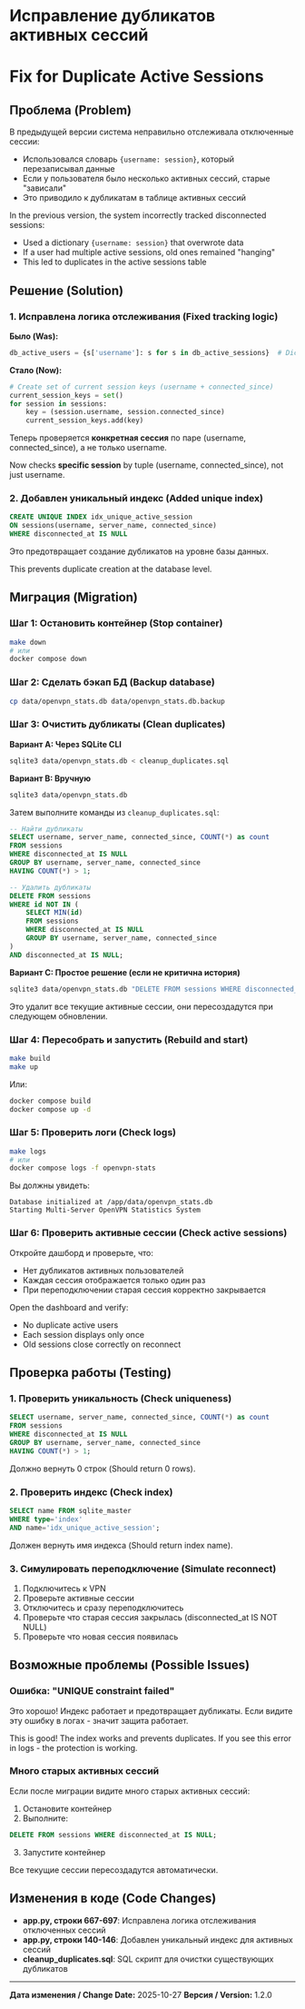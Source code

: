 # Исправление дубликатов активных сессий
# Fix for Duplicate Active Sessions

## Проблема (Problem)

В предыдущей версии система неправильно отслеживала отключенные сессии:
- Использовался словарь `{username: session}`, который перезаписывал данные
- Если у пользователя было несколько активных сессий, старые "зависали"
- Это приводило к дубликатам в таблице активных сессий

In the previous version, the system incorrectly tracked disconnected sessions:
- Used a dictionary `{username: session}` that overwrote data
- If a user had multiple active sessions, old ones remained "hanging"
- This led to duplicates in the active sessions table

## Решение (Solution)

### 1. Исправлена логика отслеживания (Fixed tracking logic)

**Было (Was):**
```python
db_active_users = {s['username']: s for s in db_active_sessions}  # Dictionary overwrites!
```

**Стало (Now):**
```python
# Create set of current session keys (username + connected_since)
current_session_keys = set()
for session in sessions:
    key = (session.username, session.connected_since)
    current_session_keys.add(key)
```

Теперь проверяется **конкретная сессия** по паре (username, connected_since), а не только username.

Now checks **specific session** by tuple (username, connected_since), not just username.

### 2. Добавлен уникальный индекс (Added unique index)

```sql
CREATE UNIQUE INDEX idx_unique_active_session 
ON sessions(username, server_name, connected_since)
WHERE disconnected_at IS NULL
```

Это предотвращает создание дубликатов на уровне базы данных.

This prevents duplicate creation at the database level.

## Миграция (Migration)

### Шаг 1: Остановить контейнер (Stop container)
```bash
make down
# или
docker compose down
```

### Шаг 2: Сделать бэкап БД (Backup database)
```bash
cp data/openvpn_stats.db data/openvpn_stats.db.backup
```

### Шаг 3: Очистить дубликаты (Clean duplicates)

**Вариант A: Через SQLite CLI**
```bash
sqlite3 data/openvpn_stats.db < cleanup_duplicates.sql
```

**Вариант B: Вручную**
```bash
sqlite3 data/openvpn_stats.db
```

Затем выполните команды из `cleanup_duplicates.sql`:
```sql
-- Найти дубликаты
SELECT username, server_name, connected_since, COUNT(*) as count
FROM sessions
WHERE disconnected_at IS NULL
GROUP BY username, server_name, connected_since
HAVING COUNT(*) > 1;

-- Удалить дубликаты
DELETE FROM sessions
WHERE id NOT IN (
    SELECT MIN(id)
    FROM sessions
    WHERE disconnected_at IS NULL
    GROUP BY username, server_name, connected_since
)
AND disconnected_at IS NULL;
```

**Вариант C: Простое решение (если не критична история)**
```bash
sqlite3 data/openvpn_stats.db "DELETE FROM sessions WHERE disconnected_at IS NULL"
```
Это удалит все текущие активные сессии, они пересоздадутся при следующем обновлении.

### Шаг 4: Пересобрать и запустить (Rebuild and start)
```bash
make build
make up
```

Или:
```bash
docker compose build
docker compose up -d
```

### Шаг 5: Проверить логи (Check logs)
```bash
make logs
# или
docker compose logs -f openvpn-stats
```

Вы должны увидеть:
```
Database initialized at /app/data/openvpn_stats.db
Starting Multi-Server OpenVPN Statistics System
```

### Шаг 6: Проверить активные сессии (Check active sessions)

Откройте дашборд и проверьте, что:
- Нет дубликатов активных пользователей
- Каждая сессия отображается только один раз
- При переподключении старая сессия корректно закрывается

Open the dashboard and verify:
- No duplicate active users
- Each session displays only once
- Old sessions close correctly on reconnect

## Проверка работы (Testing)

### 1. Проверить уникальность (Check uniqueness)
```sql
SELECT username, server_name, connected_since, COUNT(*) as count
FROM sessions
WHERE disconnected_at IS NULL
GROUP BY username, server_name, connected_since
HAVING COUNT(*) > 1;
```

Должно вернуть 0 строк (Should return 0 rows).

### 2. Проверить индекс (Check index)
```sql
SELECT name FROM sqlite_master 
WHERE type='index' 
AND name='idx_unique_active_session';
```

Должен вернуть имя индекса (Should return index name).

### 3. Симулировать переподключение (Simulate reconnect)

1. Подключитесь к VPN
2. Проверьте активные сессии
3. Отключитесь и сразу переподключитесь
4. Проверьте что старая сессия закрылась (disconnected_at IS NOT NULL)
5. Проверьте что новая сессия появилась

## Возможные проблемы (Possible Issues)

### Ошибка: "UNIQUE constraint failed"

Это хорошо! Индекс работает и предотвращает дубликаты.
Если видите эту ошибку в логах - значит защита работает.

This is good! The index works and prevents duplicates.
If you see this error in logs - the protection is working.

### Много старых активных сессий

Если после миграции видите много старых активных сессий:

1. Остановите контейнер
2. Выполните:
```sql
DELETE FROM sessions WHERE disconnected_at IS NULL;
```
3. Запустите контейнер

Все текущие сессии пересоздадутся автоматически.

## Изменения в коде (Code Changes)

- **app.py, строки 667-697**: Исправлена логика отслеживания отключенных сессий
- **app.py, строки 140-146**: Добавлен уникальный индекс для активных сессий
- **cleanup_duplicates.sql**: SQL скрипт для очистки существующих дубликатов

---

**Дата изменения / Change Date:** 2025-10-27
**Версия / Version:** 1.2.0

